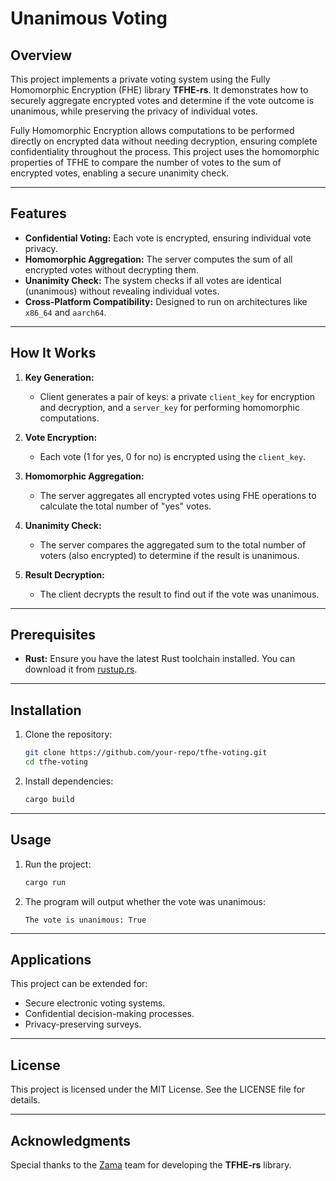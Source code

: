 # Unanimous Voting

## Overview

This project implements a private voting system using the Fully Homomorphic Encryption (FHE) library **TFHE-rs**. It demonstrates how to securely aggregate encrypted votes and determine if the vote outcome is unanimous, while preserving the privacy of individual votes.

Fully Homomorphic Encryption allows computations to be performed directly on encrypted data without needing decryption, ensuring complete confidentiality throughout the process. This project uses the homomorphic properties of TFHE to compare the number of votes to the sum of encrypted votes, enabling a secure unanimity check.

---

## Features

- **Confidential Voting:** Each vote is encrypted, ensuring individual vote privacy.
- **Homomorphic Aggregation:** The server computes the sum of all encrypted votes without decrypting them.
- **Unanimity Check:** The system checks if all votes are identical (unanimous) without revealing individual votes.
- **Cross-Platform Compatibility:** Designed to run on architectures like `x86_64` and `aarch64`.

---

## How It Works

1. **Key Generation:**
   - Client generates a pair of keys: a private `client_key` for encryption and decryption, and a `server_key` for performing homomorphic computations.

2. **Vote Encryption:**
   - Each vote (1 for yes, 0 for no) is encrypted using the `client_key`.

3. **Homomorphic Aggregation:**
   - The server aggregates all encrypted votes using FHE operations to calculate the total number of "yes" votes.

4. **Unanimity Check:**
   - The server compares the aggregated sum to the total number of voters (also encrypted) to determine if the result is unanimous.

5. **Result Decryption:**
   - The client decrypts the result to find out if the vote was unanimous.

---

## Prerequisites

- **Rust:** Ensure you have the latest Rust toolchain installed. You can download it from [rustup.rs](https://rustup.rs).

---

## Installation

1. Clone the repository:
   ```bash
   git clone https://github.com/your-repo/tfhe-voting.git
   cd tfhe-voting
   ```

2. Install dependencies:
   ```bash
   cargo build
   ```

---

## Usage

1. Run the project:
   ```bash
   cargo run
   ```

2. The program will output whether the vote was unanimous:
   ```
   The vote is unanimous: True
   ```

---

## Applications

This project can be extended for:

- Secure electronic voting systems.
- Confidential decision-making processes.
- Privacy-preserving surveys.

---

## License

This project is licensed under the MIT License. See the LICENSE file for details.

---

## Acknowledgments

Special thanks to the [Zama](https://zama.ai) team for developing the **TFHE-rs** library.